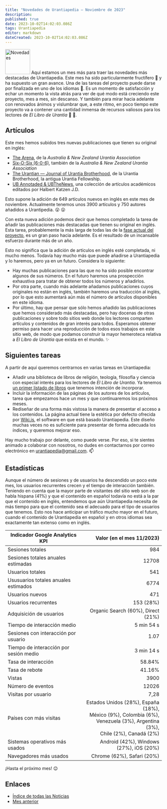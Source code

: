 ```yaml
---
title: "Novedades de Urantiapedia — Noviembre de 2023"
description: 
published: true
date: 2023-10-02T14:02:03.086Z
tags: Urantiapedia
editor: markdown
dateCreated: 2023-10-02T14:02:03.086Z
---
```


<img src="/_assets/svg/icon-news.svg" alt="Novedades" style="width: 80px;"> Aquí estamos un mes más para traer las novedades más destacadas de Urantiapedia. Este mes ha sido particularmente fructífero :palm_tree: y ha supuesto un gran avance. Una de las tareas del proyecto puede darse por finalizada en uno de los idiomas :muscle:. Es un momento de satisfacción y echar un momento la vista atrás para ver de qué modo está creciendo este proyecto, mes a mes, sin descanso. Y también para mirar hacia adelante con renovados ánimos y vislumbrar que, a este ritmo, en poco tiempo este proyecto va a contener una cantidad inmensa de recursos valiosos para los lectores de _El Libro de Urantia_ :blue_book: :blue_heart:.

## Artículos

Este mes hemos subidos tres nuevas publicaciones que tienen su original en inglés:
- [The Arena](/en/index/articles_arena), de la _Australia & New Zealand Urantia Association_
- [Six-O-Six (6-0-6)](/en/index/articles_606), también de la _Australia & New Zealand Urantia Association_
- [The Urantian — Journal of Urantia Brotherhood](/en/index/articles_the_urantian), de la Urantia Brotherhood, la antigua Urantia Fellowship.
- [UB Annotaded & UBTheNews](/en/index/articles_ubannotated), una colección de artículos académicos editados por Halbert Katzen J.D.

Esto supone la adición de 649 artículos nuevos en inglés en este mes de noviembre. Actualmente tenemos unos 3900 artículos y 750 autores añadidos a Urantipedia. :open_mouth: :open_mouth:

Con esta nueva adición podemos decir que hemos completado la tarea de añadir las publicaciones más destacadas que tienen su original en inglés. Esta tarea, probablemente la más larga de todas las de la [fase actual del proyecto](/es/help/phases#fase-ii-libros-art%C3%ADculos-ayudas-de-estudio-esquemas-e-%C3%ADndices), es un gran paso hacia adelante. Es el resultado de un incansable esfuerzo durante más de un año.

Esto no significa que la adición de artículos en inglés esté completada, ni mucho menos. Todavía hay mucho más que puede añadirse a Urantiapedia y lo haremos, pero ya en un futuro. Considera lo siguiente:
- Hay muchas publicaciones para las que no ha sido posible encontrar algunos de sus números. En el futuro haremos una prospección exhaustiva para tratar de obtener todos los números y añadirlos. 
- Por otra parte, cuando más adelante añadamos publicaciones cuyos originales no están en inglés, también haremos una traducción al inglés, por lo que esto aumentará aún más el número de artículos disponibles en este idioma. 
- Por último, hay que pensar que sólo hemos añadido las publicaciones que hemos considerado más destacadas, pero hay docenas de otras publicaciones y sobre todo sitios web donde los lectores comparten artículos y contenidos de gran interés para todos. Esperamos obtener permiso para hacer una reproducción de todos esos trabajos en este sitio web, de modo que podamos construir la mayor hemeroteca relativa a _El Libro de Urantia_ que exista en el mundo. :sparkles:

## Siguientes tareas

A partir de aquí queremos centrarnos en varias tareas en Urantiapedia: 

- Añadir una biblioteca de libros de religión, teología, filosofía y ciencia con especial interés para los lectores de _El Libro de Urantia_. Ya tenemos [un primer listado de libros](/en/book) que tenemos intención de incorporar.
- Incluir la información de las páginas de los autores de los artículos, tarea que empezamos hace un mes y que continuaremos los próximos meses.
- Rediseñar de una forma más vistosa la manera de presentar el acceso a los contenidos. La página actual tiene la estética por defecto ofrecida por [Wiki.js](https://js.wiki/), el software en que está basado Urantiapedia. Este diseño muchas veces no es suficiente para presentar de forma adecuada los índices, y queremos mejorar eso.

Hay mucho trabajo por delante, como puede verse. Por eso, si te sientes animado a colaborar con nosotros, no dudes en contactarnos por correo electrónico en urantiapedia@gmail.com. :mailbox:

## Estadísticas

Aunque el número de sesiones y de usuarios ha descendido un poco este mes, los usuarios recurrentes crecen y el tiempo de interacción también. Teniendo en cuenta que la mayor parte de visitantes del sitio web son de habla hispana (41%) y que el contenido en español todavía no está a la par que el contenido en inglés, entendemos que aún Urantiapedia necesita de más tiempo para que el contenido sea el adecuado para el tipo de usuarios que tenemos. Esto nos hace anticipar un tráfico mucho mayor en el futuro, cuando el contenido de Urantiapedia en español y en otros idiomas sea exactamente tan extenso como en inglés.

Indicador Google Analytics KPI | Valor (en el mes 11/2023)
--- | ---:
Sesiones totales | 984
Sesiones totales anuales estimadas | 12708
Usuarios totales | 541
Ususuarios totales anuales estimados | 6774
Usuarios nuevos | 471
Usuarios recurrentes | 153 (28%)
Adquisición de usuarios | Organic Search (60%), Direct (21%)
Tiempo de interacción medio | 5 min 54 s
Sesiones con interacción por usuario | 1.07
Tiempo de interacción por sesión medio | 3 min 14 s
Tasa de interacción | 58.84%
Tasa de rebote | 41.16%
Vistas | 3900
Número de eventos | 12026
Visitas por usuario | 7,28
Países con más visitas | Estados Unidos (28%), España (18%), <br>México (9%), Colombia (6%), <br>Venezuela (3%), Argentina (3%),<br>Chile (2%), Canadá (2%)
Sistemas operativos más usados | Android (42%), Windows (27%), iOS (20%)
Navegadores más usados | Chrome (62%), Safari (20%)

¡Hasta el próximo mes! :wink:

## Enlaces

- [Índice de todas las Noticias](/es/news)
- [Mes anterior](/es/news/2023/10)